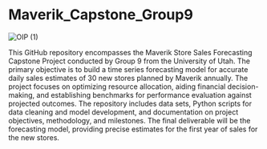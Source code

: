 # Maverik_Capstone_Group9

![OIP (1)](https://www.convenience.org/CMSPages/GetFile.aspx?guid=87ead0f8-3076-473c-9cd6-1d97811fe8fd)

This GitHub repository encompasses the Maverik Store Sales Forecasting Capstone Project conducted by Group 9 from the University of Utah. The primary objective is to build a time series forecasting model for accurate daily sales estimates of 30 new stores planned by Maverik annually. The project focuses on optimizing resource allocation, aiding financial decision-making, and establishing benchmarks for performance evaluation against projected outcomes. The repository includes data sets, Python scripts for data cleaning and model development, and documentation on project objectives, methodology, and milestones. The final deliverable will be the forecasting model, providing precise estimates for the first year of sales for the new stores.
